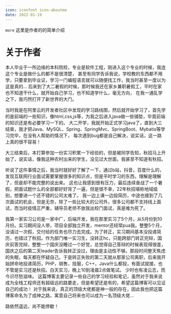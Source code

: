```yaml
---
icon: iconfont icon-aboutme
date: 2022-01-19
---
```


`more` 这里是作者的的简单介绍

<!-- more -->

# 关于作者

本人毕业于一所边缘的本科院校，专业是软件工程，刚进入这个专业的时候，我连这个专业是做什么的都不是很清楚，
甚至有同学告诉我说，学校教的东西都不用学，只要拿到毕业证，学习一门编程语言就可以随便找工作，我当时甚至一度以为这是真的...
后来到了大二暑假的时候，那时候我还在家乡兼职暑假工，平时在家也不知道干什么，就开始自己学习，也不知道学什么，毫无方向，
在我一通乱学之下，我巧然打开了新世界的大门。

当时我是在阿里云的开发者社区中发现的学习路线图，然后就开始学习了，首先学的是前端的一些知识，像html,css,js等，为我之后进入java做一些铺垫，毕竟前端的知识还是有必要学习一下的。
大二开学，我就开始正式学习java了，直到大三结束，我才把Java、MySQL、Spring、SpringMvc、SpringBoot、Mybatis等学习完毕，在没有人帮助的情况下，
每次遇到bug都是自己解决，说实话，这一路上真的很不容易！

大三结束后，本打算参加一份实习积累一下经验的，但是被同学告知，秋招马上开始了，说实话，像我这种农村出来的学生，没见过大世面，我甚至不知道有秋招。

听说了这件事情之后，我当时就好好了解了一下，通过b站，抖音，百度什么的，发现互联网行业面试需要掌握很多的知识点，但是平时学习的东西，理解是理解了，但是却不能完整的说出来。
这也让我感到很有压力，最后连续奋战了一个暑假，把面试题什么的全部都好好背了一遍，但是很不幸，22年秋招堪称地域级别，想要进一个还不错的公司太难了。
我一边上课一边投简历，中途也接到了几次面试的机会，但是无奈，除了一些比较大的公司外，很多公司都不支持线上面试，而当时疫情正严重，辅导员老师不放我出校门面试，真是难为死了。

我第一家实习公司是一家中厂，后端开发，我在那里实习了5个月，从5月份到10月份。实习期间没人带，项目全部独立开发，mentor还经常pua我。整整5个月，没请过一次假，交付给的任务也尽力去完成。为了转正，实习期间基本没投递简历，也错过了秋招。作为部门唯一实习生，没转正hc，只能跨部门转正完辩，国庆前答完辩，整整一个国庆没睡过一个好觉，总觉得自己答辩的时候表现得很差，国庆之后的第二天leader告诉我转正没过，理由是主动性不够。那段时间整天焦虑的失眠，每天都在怀疑自己。于是转正失败的第二天就从那家公司离职，后来我开始拼命地投递简历，PHP，销售，技服，C++，Java什么都投，有面试就接，也不管是实习还是秋招。白天实习，晚上10到凌晨2点做笔试。
少时也有凌云志，而今识尽愁滋味。
这篇博客主要记录一些自己的学习经验和笔记，虽然对于我来说成为全栈工程师还有超级远的路要走，但是希望还是有的，希望这篇博客可以见证自己的成功！
对于我来说，真正的顶级大佬都是神一般的存在，因此我也把这篇博客命名为了成神之路，寓意自己将来也可以成为一名顶级大佬...

路依然遥远，尚不能停歇！


